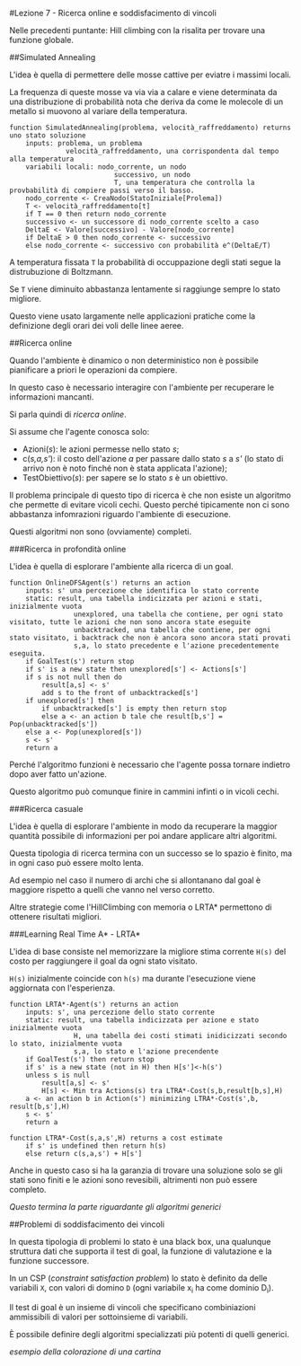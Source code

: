 #Lezione 7 - Ricerca online e soddisfacimento di vincoli

Nelle precedenti puntante: Hill climbing con la risalita per trovare una funzione globale.

##Simulated Annealing

L'idea è quella di permettere delle mosse cattive per eviatre i massimi locali.

La frequenza di queste mosse va via via a calare e viene determinata da una distribuzione di probabilità nota che deriva da come le molecole di un metallo si muovono al variare della temperatura.

```
function SimulatedAnnealing(problema, velocità_raffreddamento) returns uno stato soluzione
	inputs: problema, un problema
			  velocità_raffreddamento, una corrispondenta dal tempo alla temperatura
	variabili locali: nodo_corrente, un nodo
						  successivo, un nodo
						  T, una temperatura che controlla la provbabilità di compiere passi verso il basso.
	nodo_corrente <- CreaNodo(StatoIniziale[Prolema])
	T <- velocità_raffreddamento[t]
	if T == 0 then return nodo_corrente
	successivo <- un successore di nodo_corrente scelto a caso
	DeltaE <- Valore[successivo] - Valore[nodo_corrente]
	if DeltaE > 0 then nodo_corrente <- successivo
	else nodo_corrente <- successivo con probabilità e^(DeltaE/T)
```

A temperatura fissata `T` la probabilità di occuppazione degli stati segue la distrubuzione di Boltzmann.

Se `T` viene diminuito abbastanza lentamente si raggiunge sempre lo stato migliore.

Questo viene usato largamente nelle applicazioni pratiche come la definizione degli orari dei voli delle linee aeree.

##Ricerca online

Quando l'ambiente è dinamico o non deterministico non è possibile pianificare a priori le operazioni da compiere.

In questo caso è necessario interagire con l'ambiente per recuperare le informazioni mancanti.

Si parla quindi di _ricerca online_.

Si assume che l'agente conosca solo:

- Azioni(_s_): le azioni permesse nello stato _s_;
- c(_s,a,s'_): il costo dell'azione _a_ per passare dallo stato _s_ a _s'_ (lo stato di arrivo non è noto finché non è stata applicata l'azione);
- TestObiettivo(*s*): per sapere se lo stato *s* è un obiettivo.

Il problema principale di questo tipo di ricerca è che non esiste un algoritmo che permette di evitare vicoli cechi. Questo perché tipicamente non ci sono abbastanza infomrazioni riguardo l'ambiente di esecuzione.

Questi algoritmi non sono (ovviamente) completi.

###Ricerca in profondità online

L'idea è quella di esplorare l'ambiente alla ricerca di un goal.

```
function OnlineDFSAgent(s') returns an action
	inputs: s' una percezione che identifica lo stato corrente
	static:	result, una tabella indicizzata per azioni e stati, inizialmente vuota
				unexplored, una tabella che contiene, per ogni stato visitato, tutte le azioni che non sono ancora state eseguite
				unbacktracked, una tabella che contiene, per ogni stato visitato, i backtrack che non è ancora sono ancora stati provati
				s,a, lo stato precedente e l'azione precedentemente eseguita.
	if GoalTest(s') return stop
	if s' is a new state then unexplored[s'] <- Actions[s']
	if s is not null then do
		result[a,s] <- s'
		add s to the front of unbacktracked[s']
	if unexplored[s'] then
		if unbacktracked[s'] is empty then return stop
		else a <- an action b tale che result[b,s'] = Pop(unbacktracked[s'])
	else a <- Pop(unexplored[s'])
	s <- s'
	return a
```
Perché l'algoritmo funzioni è necessario che l'agente possa tornare indietro dopo aver fatto un'azione.

Questo algoritmo può comunque finire in cammini infinti o in vicoli cechi.

###Ricerca casuale

L'idea è quella di esplorare l'ambiente in modo da recuperare la maggior quantità possibile di informazioni per poi andare applicare altri algoritmi.

Questa tipologia di ricerca termina con un successo se lo spazio è finito, ma in ogni caso può essere molto lenta.

Ad esempio nel caso il numero di archi che si allontanano dal goal è maggiore rispetto a quelli che vanno nel verso corretto.

Altre strategie come l'HillClimbing con memoria o LRTA\* permettono di ottenere risultati migliori.

###Learning Real Time A\* - LRTA\*

L'idea di base consiste nel memorizzare la migliore stima corrente `H(s)` del costo per raggiungere il goal da ogni stato visitato.

`H(s)` inizialmente coincide con `h(s)` ma durante l'esecuzione viene aggiornata con l'esperienza.

```
function LRTA*-Agent(s') returns an action
	inputs:	s', una percezione dello stato corrente
	static:	result, una tabella indicizzata per azione e stato inizialmente vuota
				H, una tabella dei costi stimati inidicizzati secondo lo stato, inizialmente vuota
				s,a, lo stato e l'azione precendente
	if GoalTest(s') then return stop
	if s' is a new state (not in H) then H[s']<-h(s')
	unless s is null
		result[a,s] <- s'
		H[s] <- Min tra Actions(s) tra LTRA*-Cost(s,b,result[b,s],H)
	a <- an action b in Action(s') minimizing LTRA*-Cost(s',b, result[b,s'],H)
	s <- s'
	return a

function LTRA*-Cost(s,a,s',H) returns a cost estimate
	if s' is undefined then return h(s)
	else return c(s,a,s') + H[s']
```

Anche in questo caso si ha la garanzia di trovare una soluzione solo se gli stati sono finiti e le azioni sono revesibili, altrimenti non può essere completo.

*Questo termina la parte riguardante gli algoritmi generici*

##Problemi di soddisfacimento dei vincoli

In questa tipologia di problemi lo stato è una black box, una qualunque struttura dati che supporta il test di goal, la funzione di valutazione e la funzione successore.

In un CSP (*constraint satisfaction problem*) lo stato è definito da delle variabili `X`, con valori di domino `D` (ogni variabile x<sub>i</sub> ha come dominio D<sub>i</sub>).

Il test di goal è un insieme di vincoli che specificano combiniazioni ammissibili di valori per sottoinsieme di variabili.

È possibile definire degli algoritmi specializzati più potenti di quelli generici.

*esempio della colorazione di una cartina*
























